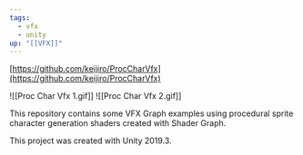 ```yaml
---
tags:
  - vfx
  - unity
up: "[[VFX]]"
---
```

[https://github.com/keijiro/ProcCharVfx](https://github.com/keijiro/ProcCharVfx)

![[Proc Char Vfx 1.gif]]
![[Proc Char Vfx 2.gif]]

This repository contains some VFX Graph examples using procedural sprite character generation shaders created with Shader Graph.

This project was created with Unity 2019.3.